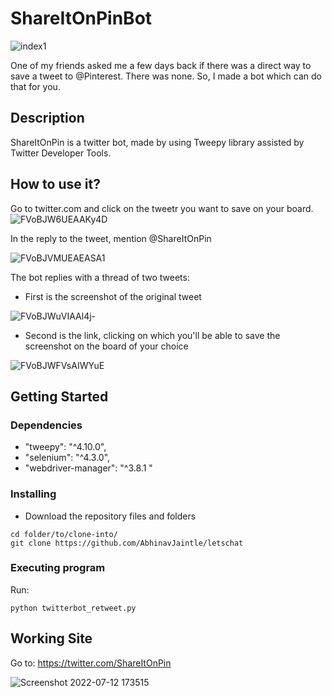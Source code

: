 # ShareItOnPinBot

![index1](https://user-images.githubusercontent.com/86119205/178482080-bdab3bf8-137a-4b52-9b96-339567337148.jpg)

One of my friends asked me a few days back if there was a direct way to save a tweet to @Pinterest. There was none. So, I made a bot which can do that for you. 


## Description

ShareItOnPin is a twitter bot, made by using Tweepy library assisted by Twitter Developer Tools.

## How to use it?

Go to twitter.com and click on the tweetr you want to save on your board.
![FVoBJW6UEAAKy4D](https://user-images.githubusercontent.com/86119205/178483435-24fed60a-d03d-4ec1-9543-ca7e6164e8c7.jpg)

In the reply to the tweet, mention @ShareItOnPin

![FVoBJVMUEAEASA1](https://user-images.githubusercontent.com/86119205/178483633-fee2a288-9087-4c4d-bc68-fbda02a359bd.jpg)

The bot replies with a thread of two tweets:
* First is the screenshot of the original tweet

![FVoBJWuVIAAl4j-](https://user-images.githubusercontent.com/86119205/178483933-00016a19-4a12-4126-9e87-23e2588142a4.jpg)

* Second is the link, clicking on which you'll be able to save the screenshot on the board of your choice

![FVoBJWFVsAIWYuE](https://user-images.githubusercontent.com/86119205/178483973-d94fa74d-1a0f-45b5-b605-4f3cb2d7160c.jpg)


## Getting Started

### Dependencies

 * "tweepy": "^4.10.0",
 * "selenium": "^4.3.0",
 * "webdriver-manager": "^3.8.1 "
 

### Installing

* Download the repository files and folders
```
cd folder/to/clone-into/
git clone https://github.com/AbhinavJaintle/letschat
```

### Executing program

Run:
```
python twitterbot_retweet.py
```


## Working Site

Go to: https://twitter.com/ShareItOnPin

![Screenshot 2022-07-12 173515](https://user-images.githubusercontent.com/86119205/178485930-ec992588-4fa5-4c21-b3d0-47ca49994f7b.jpg)


